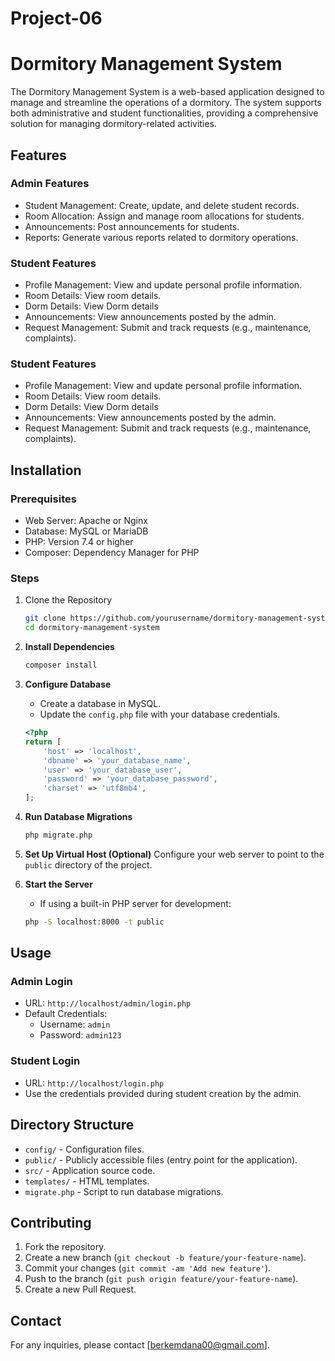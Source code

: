 # Project-06
# Dormitory Management System

The Dormitory Management System is a web-based application designed to manage and streamline the operations of a dormitory. The system supports both administrative and student functionalities, providing a comprehensive solution for managing dormitory-related activities.

## Features

### Admin Features
- Student Management: Create, update, and delete student records.
- Room Allocation: Assign and manage room allocations for students.
- Announcements: Post announcements for students.
- Reports: Generate various reports related to dormitory operations.

### Student Features
- Profile Management: View and update personal profile information.
- Room Details: View room details.
- Dorm Details: View Dorm details
- Announcements: View announcements posted by the admin.
- Request Management: Submit and track requests (e.g., maintenance, complaints).


### Student Features
- Profile Management: View and update personal profile information.
- Room Details: View room details.
- Dorm Details: View Dorm details
- Announcements: View announcements posted by the admin.
- Request Management: Submit and track requests (e.g., maintenance, complaints).

## Installation

### Prerequisites
- Web Server: Apache or Nginx
- Database: MySQL or MariaDB
- PHP: Version 7.4 or higher
- Composer: Dependency Manager for PHP

### Steps
1. Clone the Repository
    ```bash
    git clone https://github.com/yourusername/dormitory-management-system.git
    cd dormitory-management-system
    ```

2. **Install Dependencies**
    ```bash
    composer install
    ```

3. **Configure Database**
    - Create a database in MySQL.
    - Update the `config.php` file with your database credentials.
    ```php
    <?php
    return [
        'host' => 'localhost',
        'dbname' => 'your_database_name',
        'user' => 'your_database_user',
        'password' => 'your_database_password',
        'charset' => 'utf8mb4',
    ];
    ```

4. **Run Database Migrations**
    ```bash
    php migrate.php
    ```

5. **Set Up Virtual Host (Optional)**
    Configure your web server to point to the `public` directory of the project.

6. **Start the Server**
    - If using a built-in PHP server for development:
    ```bash
    php -S localhost:8000 -t public
    ```

## Usage

### Admin Login
- URL: `http://localhost/admin/login.php`
- Default Credentials: 
  - Username: `admin`
  - Password: `admin123`

### Student Login
- URL: `http://localhost/login.php`
- Use the credentials provided during student creation by the admin.

## Directory Structure

- `config/` - Configuration files.
- `public/` - Publicly accessible files (entry point for the application).
- `src/` - Application source code.
- `templates/` - HTML templates.
- `migrate.php` - Script to run database migrations.

## Contributing

1. Fork the repository.
2. Create a new branch (`git checkout -b feature/your-feature-name`).
3. Commit your changes (`git commit -am 'Add new feature'`).
4. Push to the branch (`git push origin feature/your-feature-name`).
5. Create a new Pull Request.

## Contact

For any inquiries, please contact [berkemdana00@gmail.com].


